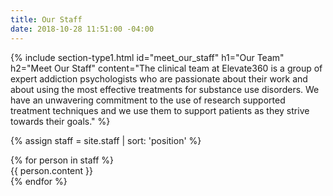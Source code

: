 ```yaml
---
title: Our Staff
date: 2018-10-28 11:51:00 -04:00
---
```


{% include section-type1.html
    id="meet_our_staff"
    h1="Our Team"
    h2="Meet Our Staff"
    content="The clinical team at Elevate360 is a group of expert addiction psychologists who are passionate about their work and about using the most effective treatments for substance use disorders. We have an unwavering commitment to the use of research supported treatment techniques and we use them to support patients as they strive towards their goals."
%}

{% assign staff = site.staff | sort: 'position' %}
<section id="staff_list">
    <div class="grid-inner">
        {% for person in staff  %}
            <div class="team-bio-card" aria-data-url="{{ person.url }}">
                {{ person.content }}
            </div>
        {% endfor %}
    </div>
</section>

<script>
    (function scope(){    
        var titles = document.querySelectorAll('.team-bio h1.small');
        var text_blocks = document.querySelectorAll('.team-bio-card .team-bio-text');
        var cards = document.querySelectorAll('.team-bio-card');

        for (let i = 0; i < titles.length; i++) {
            titles[i].style = "display: none;"
            const new_title = document.createElement('h1');
            new_title.innerText = titles[i].innerText;
            text_blocks[i].prepend(new_title);

            const more = document.createElement('a');
            const url = cards[i].getAttribute('aria-data-url');
            console.log(cards)
            more.setAttribute('class', 'learn-more');
            more.setAttribute('href', url);
            more.innerHTML = 'Learn More &#x2192;';
            text_blocks[i].append(more);
        }
    })();
</script>
